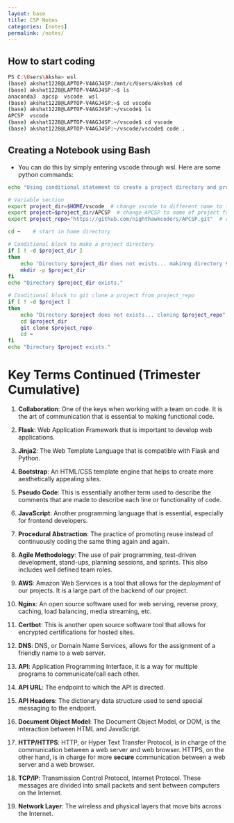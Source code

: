 ```yaml
---
layout: base
title: CSP Notes
categories: [notes]
permalink: /notes/
---
```


## How to start coding

```bash
PS C:\Users\Aksha> wsl
(base) akshat1228@LAPTOP-V4AGJ4SP:/mnt/c/Users/Aksha$ cd
(base) akshat1228@LAPTOP-V4AGJ4SP:~$ ls
anaconda3  apcsp  vscode  wsl
(base) akshat1228@LAPTOP-V4AGJ4SP:~$ cd vscode
(base) akshat1228@LAPTOP-V4AGJ4SP:~/vscode$ ls
APCSP  vscode
(base) akshat1228@LAPTOP-V4AGJ4SP:~/vscode$ cd vscode
(base) akshat1228@LAPTOP-V4AGJ4SP:~/vscode/vscode$ code .
```
## Creating a Notebook using Bash

- You can do this by simply entering vscode through wsl. Here are some python commands:

```bash
echo "Using conditional statement to create a project directory and project"

# Variable section
export project_dir=$HOME/vscode  # change vscode to different name to test git clone
export project=$project_dir/APCSP  # change APCSP to name of project from git clone
export project_repo="https://github.com/nighthawkcoders/APCSP.git"  # change to project of choice

cd ~    # start in home directory

# Conditional block to make a project directory
if [ ! -d $project_dir ]
then 
    echo "Directory $project_dir does not exists... makinng directory $project_dir"
    mkdir -p $project_dir
fi
echo "Directory $project_dir exists." 

# Conditional block to git clone a project from project_repo
if [ ! -d $project ]
then
    echo "Directory $project does not exists... cloning $project_repo"
    cd $project_dir
    git clone $project_repo
    cd ~
fi
echo "Directory $project exists." 
```
# Key Terms Continued (Trimester Cumulative)

1. **Collaboration**: One of the keys when working with a team on code. It is the art of communication that is essential to making functional code.

2. **Flask**: Web Application Framework that is important to develop web applications.

3. **Jinja2**: The Web Template Language that is compatible with Flask and Python.

4. **Bootstrap**: An HTML/CSS template engine that helps to create more aesthetically appealing sites.

5. **Pseudo Code**: This is essentially another term used to describe the comments that are made to describe each line or functionality of code.

6. **JavaScript**: Another programming language that is essential, especially for frontend developers.

7. **Procedural Abstraction**: The practice of promoting reuse instead of continuously coding the same thing again and again.

8. **Agile Methodology**: The use of pair programming, test-driven development, stand-ups, planning sessions, and sprints. This also includes well defined team roles.

9. **AWS**: Amazon Web Services is a tool that allows for the *deployment* of our projects. It is a large part of the backend of our project.

10. **Nginx**: An open source software used for web serving, reverse proxy, caching, load balancing, media streaming, etc.

11. **Certbot**: This is another open source software tool that allows for encrypted certifications for hosted sites.

12. **DNS**: DNS, or Domain Name Services, allows for the assignment of a friendly name to a web server.

13. **API**: Application Programming Interface, it is a way for multiple programs to communicate/call each other.

14. **API URL**: The endpoint to which the API is directed.

15. **API Headers**: The dictionary data structure used to send special messaging to the endpoint.

16. **Document Object Model**: The Document Object Model, or DOM, is the interaction between HTML and JavaScript.

17. **HTTP/HTTPS**: HTTP, or Hyper Text Transfer Protocol, is in charge of the communication between a web server and web browser. HTTPS, on the other hand, is in charge for more **secure** communication between a web server and a web browser.

18. **TCP/IP**: Transmission Control Protocol, Internet Protocol. These messages are divided into small packets and sent between computers on the Internet.

19. **Network Layer**: The wireless and physical layers that move bits across the Internet.
